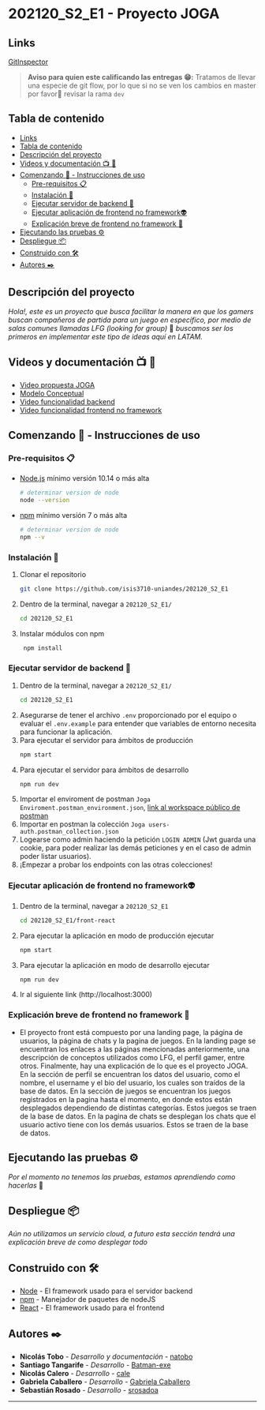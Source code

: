 
# 202120_S2_E1 - Proyecto JOGA

## Links
[GitInspector](https://isis3710-uniandes.github.io/202120_S2_E1/reports)

>**Aviso para quien este calificando las entregas 😁:** Tratamos de llevar una especie de git flow, por lo que si no se ven los cambios en master por favor🙏 revisar la rama `dev`
## Tabla de contenido
  - [Links](#links)
  - [Tabla de contenido](#tabla-de-contenido)
  - [Descripción del proyecto](#descripción-del-proyecto)
  - [Videos y documentación 📺 📜](#videos-y-documentación--)
  - [Comenzando 🚀 - Instrucciones de uso](#comenzando----instrucciones-de-uso)
    - [Pre-requisitos 📋](#pre-requisitos-)
    - [Instalación 🔧](#instalación-)
    - [Ejecutar servidor de backend 🤖](#ejecutar-servidor-de-backend-)
    - [Ejecutar aplicación de frontend no framework👽](#ejecutar-aplicación-de-frontend-no-framework)
    - [Explicación breve de frontend no framework 👾](#explicación-breve-de-frontend-no-framework-)
  - [Ejecutando las pruebas ⚙️](#ejecutando-las-pruebas-️)
  - [Despliegue 📦](#despliegue-)
  - [Construido con 🛠️](#construido-con-️)
  - [Autores ✒️](#autores-️)
## Descripción del proyecto
_Hola!, este es un proyecto que busca facilitar la manera en que los gamers buscan compañeros de partida para un juego en específico, por medio de salas comunes llamadas LFG (looking for group)_ 👾 _buscamos ser los primeros en implementar este tipo de ideas aquí en LATAM._

## Videos y documentación 📺 📜
- [Video propuesta JOGA](https://github.com/isis3710-uniandes/202120_S2_E1/wiki/VideoPropuesta)
- [Modelo Conceptual](https://github.com/isis3710-uniandes/202120_S2_E1/wiki/ModeloConceptual)
- [Video funcionalidad backend](https://www.loom.com/share/ea7f42d3eb024c939db98cb3f7c44047)
- [Video funcionalidad frontend no framework]()
## Comenzando 🚀 - Instrucciones de uso
### Pre-requisitos 📋

- [Node.js](https://nodejs.org) mínimo versión 10.14 o más alta

  ```bash
  # determinar version de node
  node --version
  ```
- [npm](https://www.npmjs.com/) mínimo versión 7 o más alta

  ```bash
  # determinar version de node
  npm --v
  ```
### Instalación 🔧 

1. Clonar el repositorio

   ```bash
   git clone https://github.com/isis3710-uniandes/202120_S2_E1
   ```

2. Dentro de la terminal, navegar a `202120_S2_E1/`
   ```bash
   cd 202120_S2_E1
   ```
3. Instalar módulos con npm
   ```bash
    npm install
   ``` 

### Ejecutar servidor de backend 🤖
1. Dentro de la terminal, navegar a `202120_S2_E1/`
   ```bash
   cd 202120_S2_E1
   ```
2. Asegurarse de tener el archivo `.env` proporcionado por el equipo o evaluar el `.env.example` para entender que variables de entorno necesita para funcionar la aplicación.
3. Para ejecutar el servidor para ámbitos de producción
   ```bash
   npm start
   ```
4. Para ejecutar el servidor para ámbitos de desarrollo
   ```bash
   npm run dev
   ```
5. Importar el enviroment de postman `Joga Enviroment.postman_environment.json`, [link al workspace público de postman](https://www.postman.com/EwadtLPMDhZx2Va/workspace/joga-web-isis3710-uniandes-202120-s2-e1)
6. Importar en postman la colección `Joga users-auth.postman_collection.json`
7. Logearse como admin haciendo la petición `LOGIN ADMIN` (Jwt guarda una cookie, para poder realizar las demás peticiones y en el caso de admin poder listar usuarios).
8. ¡Empezar a probar los endpoints con las otras colecciones!

### Ejecutar aplicación de frontend no framework👽
1. Dentro de la terminal, navegar a `202120_S2_E1`
   ```bash
   cd 202120_S2_E1/front-react
   ```
2. Para ejecutar la aplicación en modo de producción ejecutar
   ```bash
   npm start
   ```
3. Para ejecutar la aplicación en modo de desarrollo ejecutar
   ```bash
   npm run dev
   ```
4. Ir al siguiente link (http://localhost:3000) 
### Explicación breve de frontend no framework 👾 
- El proyecto front está compuesto por una landing page, la página de usuarios, la página de chats y la pagina de juegos. En la landing page se encuentran los enlaces a las páginas mencionadas anteriormente, una descripción de conceptos utilizados como LFG, el perfil gamer, entre otros. Finalmente, hay una explicación de lo que es el proyecto JOGA. En la sección de perfil se encuentran los datos del usuario, como el nombre, el username y el bio del usuario, los cuales son traídos de la base de datos. En la sección de juegos se encuentran los juegos registrados en la pagina hasta el momento, en donde estos están desplegados dependiendo de distintas categorías. Estos juegos se traen de la base de datos. En la pagina de chats se desplegan los chats que el usuario activo tiene con los demás usuarios. Estos se traen de la base de datos.
## Ejecutando las pruebas ⚙️

_Por el momento no tenemos las pruebas, estamos aprendiendo como hacerlas_ 🤖

## Despliegue 📦

_Aún no utilizamos un servicio cloud, a futuro esta sección tendrá una explicación breve de como desplegar todo_ 

## Construido con 🛠️

- [Node](http://www.dropwizard.io/1.0.2/docs/) - El framework usado para el servidor backend
- [npm](https://maven.apache.org/) - Manejador de paquetes de nodeJS
- [React](https://es.reactjs.org/) - El framework usado para el frontend

## Autores ✒️

- **Nicolás Tobo** - _Desarrollo y documentación_ - [natobo](https://github.com/natobo)
- **Santiago Tangarife** - _Desarrollo_ - [Batman-exe](https://github.com/Batman-exe)
- **Nicolás Calero** - _Desarrollo_ - [cale](https://github.com/necalero)
- **Gabriela Caballero** - _Desarrollo_ - [Gabriela Caballero](https://github.com/gcaballeroduran)
- **Sebastián Rosado** - _Desarrollo_ - [srosadoa](https://github.com/srosadoa)
  
---
